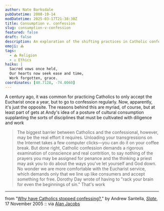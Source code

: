 ```yaml
---
author: Nate Barksdale
pubDatetime: 2008-10-14
modDatetime: 2025-03-17T21:38:30Z
title: Consumption v. confession
slug: consumption-v-confession
featured: false
draft: false
description: An exploration of the shifting practices in Catholic confession and the Eucharist.
emoji: ⛪
tags:
  - ⛪ Religion
  - ⚖️ Ethics
haiku: |
  Sacred vows once held,  
  Our hearts now seek ease and time,  
  Work forgotten, grace.
coordinates: [40.7128, -74.0060]
---
```


A century ago, it was common for practicing Catholics to only accept the Eucharist once a year, but to go to confession regularly. Now, apparently, it's just the opposite. The reasons behind this are myriad, of course, but at least part of gets at Andy's idea of a posture of cultural consumption supplanting the sorts of disciplines that must be cultivated with diligence and work

> The biggest barrier between Catholics and the confessional, however, may be the real effort it requires. Unloading your transgressions on the Internet takes a few computer clicks—you can do it on your coffee break. But done right, Catholic confession demands a rigorous examination of conscience and real contrition, to say nothing of the prayers you may be assigned for penance and the thinking a priest may ask you to do about the ways you've let yourself and God down. No wonder we are more comfortable with the Eucharist service, which demands only that we line up like consumers and accept something for free. Dorothy Day wrote of having to "rack your brain for even the beginnings of sin." That's work

---

from "[Why have Catholics stopped confessing?](http://www.slate.com/id/2130589/)," by Andrew Santella, [_Slate_](http://www.slate.com/id/2130589/), 17 November 2005 :: via [Alan Jacobs](https://www.google.com/search?q=%22Alan%20Jacobs%22%20delicious.com)
